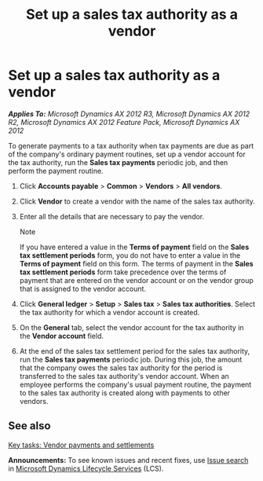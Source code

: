﻿---
title: Set up a sales tax authority as a vendor
TOCTitle: Set up a sales tax authority as a vendor
ms:assetid: f061cfdc-8a10-4e72-b1f4-cba75f1b8a39
ms:mtpsurl: https://technet.microsoft.com/en-us/library/Aa551581(v=AX.60)
ms:contentKeyID: 36059923
ms.date: 04/18/2014
mtps_version: v=AX.60
---

# Set up a sales tax authority as a vendor 


_**Applies To:** Microsoft Dynamics AX 2012 R3, Microsoft Dynamics AX 2012 R2, Microsoft Dynamics AX 2012 Feature Pack, Microsoft Dynamics AX 2012_

To generate payments to a tax authority when tax payments are due as part of the company's ordinary payment routines, set up a vendor account for the tax authority, run the **Sales tax payments** periodic job, and then perform the payment routine.

1.  Click **Accounts payable** \> **Common** \> **Vendors** \> **All vendors**.

2.  Click **Vendor** to create a vendor with the name of the sales tax authority.

3.  Enter all the details that are necessary to pay the vendor.
    

    > [!NOTE]
    > <P>If you have entered a value in the <STRONG>Terms of payment</STRONG> field on the <STRONG>Sales tax settlement periods</STRONG> form, you do not have to enter a value in the <STRONG>Terms of payment</STRONG> field on this form. The terms of payment in the <STRONG>Sales tax settlement periods</STRONG> form take precedence over the terms of payment that are entered on the vendor account or on the vendor group that is assigned to the vendor account.</P>



4.  Click **General ledger** \> **Setup** \> **Sales tax** \> **Sales tax authorities**. Select the tax authority for which a vendor account is created.

5.  On the **General** tab, select the vendor account for the tax authority in the **Vendor account** field.

6.  At the end of the sales tax settlement period for the sales tax authority, run the **Sales tax payments** periodic job. During this job, the amount that the company owes the sales tax authority for the period is transferred to the sales tax authority's vendor account. When an employee performs the company's usual payment routine, the payment to the sales tax authority is created along with payments to other vendors.

## See also

[Key tasks: Vendor payments and settlements](key-tasks-vendor-payments-and-settlements.md)

  
**Announcements:** To see known issues and recent fixes, use [Issue search](http://go.microsoft.com/fwlink/?linkid=389258) in [Microsoft Dynamics Lifecycle Services](http://go.microsoft.com/fwlink/?linkid=306505) (LCS).


